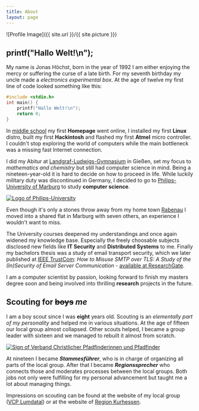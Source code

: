 ```yaml
---
title: About
layout: page
---
```

![Profile Image]({{ site.url }}/{{ site.picture }})

## printf("Hallo Welt!\n");

My name is Jonas Höchst, born in the year of 1992 I am either enjoying the mercy or suffering the curse of a late birth. For my seventh birthday my uncle made a *electronics experimental box*. At the age of twelve my first line of code looked something like this:

```c
#include <stdio.h>
int main() {
	printf("Hallo Welt!\n");
	return 0;
}
```

In [middle school](http://www.lumdatalschule.de) my first **Homepage** went online, I installed my first **Linux** distro, built my first **Hackintosh** and flashed my first **Atmel** micro controller. I couldn't stop exploring the world of computers while the main bottleneck was a missing fast Internet connection.

I did my Abitur at [Landgraf-Ludwigs-Gymnasium](http://www.llg-giessen.de) in Gießen, set my focus to *mathematics and chemistry* but still had computer science in mind. Being a nineteen-year-old it is hard to decide on how to proceed in life. While luckily military duty was discontinued in Germany, I decided to go to [Philips-University of Marburg](http://www.uni-marburg.de) to study **computer science**. 

[![Logo of Philips-University](https://upload.wikimedia.org/wikipedia/commons/9/9c/Uni_Marburg_Logo.svg)](https://commons.wikimedia.org/wiki/File:Uni_Marburg_Logo.svg)

Even though it's only a stones throw away from my home town [Rabenau](http://www.rabenau.de) I moved into a shared flat in Marburg with seven others, an experience I wouldn't want to miss.

The University courses deepened my understandings and once again widened my knowledge base. Especially the freely choosable subjects disclosed new fields like **IT Security** and **Distributed Systems** to me. Finally my bachelors thesis was a study of email transport security, which we later published at [IEEE TrustCom](http://ieeexplore.ieee.org/xpl/articleDetails.jsp?reload=true&arnumber=7345294): *How to Misuse SMTP over TLS: A Study of the (In)Security of Email Server Communication* - [available at ResearchGate](https://www.researchgate.net/publication/292552299_How_to_Misuse_SMTP_over_TLS_A_Study_of_the_InSecurity_of_Email_Server_Communication).

I am a computer scientist by passion, looking forward to finish my masters degree soon and being involved into thrilling **research** projects in the future.

## Scouting for <s>boys</s> *me*

I am a boy scout since I was **eight** years old. Scouting is an *elementally part of my personality* and helped me in various situations. At the age of fifteen our local group almost collapsed. Other scouts helped, I became a group leader with sixteen and we managed to rebuilt it almost from scratch. 

[![Sign of Verband Christlicher Pfadfinderinnen und Pfadfinder](https://upload.wikimedia.org/wikipedia/commons/2/24/VCP-Lilie.svg)](https://commons.wikimedia.org/wiki/File:VCP-Lilie.svg)

At nineteen I became ***Stammesführer***, who is in charge of organizing all parts of the local group. After that I became ***Regionssprecher*** who connects those and moderates processes between the local groups. Both jobs not only were fulfilling for my personal advancement but taught me a lot about managing things.

Impressions on scouting can be found at the website of my local group ([VCP Lumdatal](http://www.vcp-lumdatal.de)) or at the website of [Region Kurhessen](https://vcp-kurhessen.info). 

